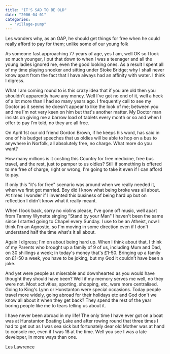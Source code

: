 ```yaml
---
title: "IT'S SAD TO BE OLD"
date: "2006-04-01"
categories: 
  - "village-pump"
---
```


Les wonders why, as an OAP, he should get things for free when he could really afford to pay for them; unlike some of our young folk

As someone fast approaching 77 years of age, yes I am, well OK so I look so much younger, I put that down to when I was a teenager and all the young ladies ignored me, even the good looking ones. As a result I spent all of my time playing snooker and sitting under Stoke Bridge; why I shall never know apart from the fact that I have always had an affinity with water. I think I digress.

What I am coming round to is this crazy idea that if you are old then you shouldn't apparently have any money. Well I've got no end of it, well a heck of a lot more than I had so many years ago. I frequently call to see my Doctor as it seems he doesn't appear to like the look of me; between you and me I'm not very keen on him but that's another matter. My Doctor man insists on giving me a barrow load of tablets every month or so and when I offer to pay I'm told, no they are all free.

On April 1st our old friend Gordon Brown, if he keeps his word, has said in one of his budget speeches that us oldies will be able to hop on a bus to anywhere in Norfolk, all absolutely free, no charge. What more do you want?

How many millions is it costing this Country for free medicine, free bus travel, and the rest, just to pamper to us oldies? Still if something is offered to me free of charge, right or wrong, I'm going to take it even if I can afford to pay.

If only this "it's for free" scenario was around when we really needed it, when we first got married. Boy did I know what being broke was all about. At times I wonder if I invented this business of being hard up but on reflection I didn't know what it really meant.

When I look back, sorry no violins please, I've gone off music, well apart from Tammy Wynette singing "Stand by your Man" I haven't been the same since I started going to Chapel every Sunday. I use to be an Atheist, now I think I'm an Agnostic, so I'm moving in some direction even if I don't understand half the time what's it all about.

Again I digress; I'm on about being hard up. When I think about that, I think of my Parents who brought up a family of 9 of us, including Mum and Dad, on 30 shillings a week; in today's money that's £1-50. Bringing up a family on £1-50 a week, you have to be joking, but my God it couldn't have been a joke.

And yet were people as miserable and downhearted as you would have thought they should have been? Well if my memory serves me well, no they were not. Most activities, sporting, shopping, etc, were more centralised. Going to King's Lynn or Hunstanton were special occasions. Today people travel more widely, going abroad for their holidays etc and God don't we know all about it when they get back? They spend the rest of the year boring people like me to tears telling us about it.

I have never been abroad in my life! The only time I have ever got on a boat was at Hunstanton Boating Lake and after rowing round that three times I had to get out as I was sea sick but fortunately dear old Mother was at hand to console me, even if I was 18 at the time. Well you see I was a late developer, in more ways than one.

Les Lawrence
